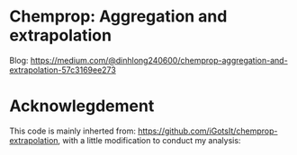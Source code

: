 # Chemprop: Aggregation and extrapolation

Blog: https://medium.com/@dinhlong240600/chemprop-aggregation-and-extrapolation-57c3169ee273

# Acknowlegdement

This code is mainly inherted from: https://github.com/iGotsIt/chemprop-extrapolation, with a little modification to conduct my analysis:
